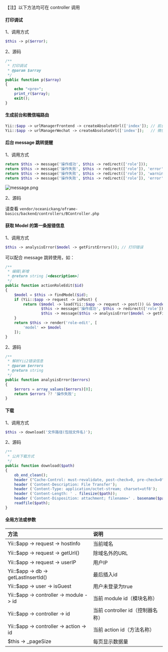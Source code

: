 【注】以下方法均可在 controller 调用

#### 打印调试

1、调用方式

```php
$this -> p($error);
```

2、源码

```php
/**
 * 打印调试
 * @param $array
 */
public function p($array)
{
    echo "<pre>";
    print_r($array);
    exit();
}
```

#### 生成前台和微信端路由

```php
Yii::$app -> urlManagerFrontend -> createAbsoluteUrl(['index']); // 前台路由生成
Yii::$app -> urlManagerWechat -> createAbsoluteUrl(['index']);   // 微信路由生成
```

#### 后台 message 跳转提醒

1、调用方式

```php
return $this -> message('操作成功', $this -> redirect(['role']));               // 成功提示
return $this -> message('操作失败', $this -> redirect(['role']), 'error');      // 错误提示
return $this -> message('操作失败', $this -> redirect(['role']), 'warning');    // 警告提示
return $this -> message('操作失败', $this -> redirect(['role']), 'error', 500); // 设置 alert 持续时间，默认成功 3 秒，失败 5 秒
```

![message.png](https://image.oceanickang.com/typecho/2018/11/13/865763178704536/message.png)


2、源码

请查看 `vendor/oceanickang/oframe-basics/backend/controllers/BController.php`

#### 获取 Model 的第一条报错信息

1、调用方式

```php
$this -> analysisError($model -> getFirstErrors()); // 打印错误 
```

可以配合 message 跳转使用，如：

```php
/**
 * 编辑|新增
 * @return string [<description>]
 */
public function actionRoleEdit($id)
{
    $model = $this -> findModel($id);
    if (Yii::$app -> request -> isPost) {
        return ($model -> load(Yii::$app -> request -> post()) && $model -> save()) ?
                $this -> message('操作成功', $this -> redirect(['role'])) :
                $this -> message($this -> analysisError($model -> getFirstErrors()), $this -> redirect(['role']), 'error');
    }
    return $this -> render('role-edit', [
        'model' => $model
    ]);
}
```

2、源码

```php
/**
 * 解析Yii2错误信息
 * @param $errors
 * @return string
 */
public function analysisError($errors)
{
    $errors = array_values($errors)[0];
    return $errors ?? '操作失败';
}
```

#### 下载

1、调用方式

```php
$this -> download('文件路径(包括文件名)');
```

2、源码

```php
/**
 * 公共下载方式
 */
public function download($path)
{
    ob_end_clean();
    header ("Cache-Control: must-revalidate, post-check=0, pre-check=0");
    header ('Content-Description: File Transfer');
    header ('Content-Type: application/octet-stream; charset=utf8');
    header ('Content-Length: ' . filesize($path));
    header ('Content-Disposition: attachment; filename=' . basename($path));
    readfile($path);
}
```

#### 全局方法或参数

| 方法 | 说明 |
| :--- | :--- |
| Yii::$app -> request -> hostInfo | 当前域名 |
| Yii::$app -> request -> getUrl() | 除域名外的URL |
| Yii::$app -> request -> userIP | 用户IP |
| Yii::$app -> db -> getLastInsertId() | 最后插入id |
| Yii::$app -> user -> isGuest | 用户未登录为true |
| Yii::$app -> controller -> module -> id | 当前 module id（模块名称） |
| Yii::$app -> controller -> id | 当前 controller id（控制器名称） |
| Yii::$app -> controller -> action -> id | 当前 action id（方法名称） |
| $this -> _pageSize | 每页显示数据量 |

